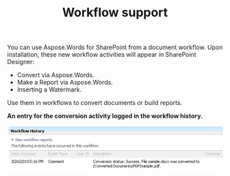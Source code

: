 ﻿---
title: Workflow support
description: "This page describes workflow features of the Aspose.Words for SharePoint."
type: docs
weight: 40
url: /sharepoint/workflow-support/
---

You can use Aspose.Words for SharePoint from a document workflow. Upon installation, these new workflow activities will appear in SharePoint Designer:

- Convert via Aspose.Words.
- Make a Report via Aspose.Words.
- Inserting a Watermark.

Use them in workflows to convert documents or build reports.

**An entry for the conversion activity logged in the workflow history.** 

![todo:image_alt_text](workflow-support-1.png)
